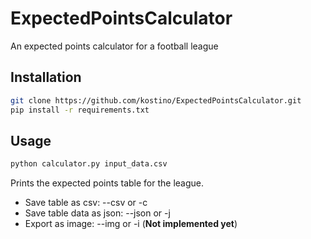 # ExpectedPointsCalculator
An expected points calculator for a football league

## Installation
```bash
git clone https://github.com/kostino/ExpectedPointsCalculator.git
pip install -r requirements.txt
```

## Usage
```bash
python calculator.py input_data.csv
```
Prints the expected points table for the league.  
* Save table as csv: --csv or -c
* Save table data as json: --json or -j
* Export as image: --img or -i (**Not implemented yet**)
